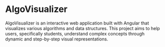 # AlgoVisualizer
AlgoVisualizer is an interactive web application built with Angular that visualizes various algorithms and data structures. This project aims to help users, specifically students, understand complex concepts through dynamic and step-by-step visual representations.

